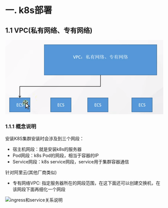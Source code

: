 
# 一. k8s部署
## 1.1 VPC(私有网络、专有网络)
![](../pic/VPC专有网络.png)
### 1.1.1 概念说明
安装K8S集群安装时会涉及到三个网段：
+ 宿主机网段：就是安装k8s的服务器
+ Pod网段：k8s Pod的网段，相当于容器的IP
+ Service网段：k8s service网段，service用于集群容器通信

针对阿里云(其他厂商类似)
+ 专有网络VPC: 指定服务器所在的网段范围，在这下面还可以创建交换机，在该网段下面再细化一个网段





![ingress和service关系说明](../pic/ingress和service.png)
